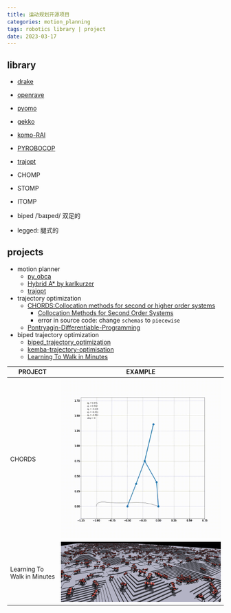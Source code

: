 ```yaml
---
title: 运动规划开源项目
categories: motion_planning
tags: robotics library | project
date: 2023-03-17
---
```


## library

- [drake](https://drake.mit.edu/)
- [openrave]()
- [pyomo]()
- [gekko]()
- [komo-RAI](https://github.com/MarcToussaint/rai)
- [PYROBOCOP](https://github.com/merlresearch/PyRoboCOP)

- [trajopt]()
- CHOMP
- STOMP
- ITOMP


- biped /ˈbaɪped/  双足的
- legged:  腿式的
## projects

- motion planner
    - [py_obca](https://github.com/maozaizhou/py_obca)
    - [Hybrid A* by karlkurzer](https://github.com/karlkurzer/path_planner)
    - [trajopt](https://rll.berkeley.edu/trajopt/doc/sphinx_build/html/)
- trajectory optimization
    - [CHORDS:Collocation methods for second or higher order systems](https://github.com/AunSiro/optibot)
        - [Collocation Methods for Second Order Systems]()
        - error in source code: change `schemas` to `piecewise`
    - [Pontryagin-Differentiable-Programming](https://github.com/wanxinjin/Pontryagin-Differentiable-Programming)
- biped trajectory optimization
    - [biped_trajectory_optimization](https://github.com/IvLabs/biped_trajectory_optimization)
    - [kemba-trajectory-optimisation](https://github.com/chrismailer/kemba-trajectory-optimisation)
    - [Learning To Walk in Minutes](https://leggedrobotics.github.io/legged_gym/)

| PROJECT                     | EXAMPLE                                              |
| --------------------------- | ---------------------------------------------------- |
| CHORDS                      | ![biped_animation](imgs/project/biped_animation.gif) |
| Learning To Walk in Minutes | ![legged_robots](imgs/project/legged_robots.jpg)     |

